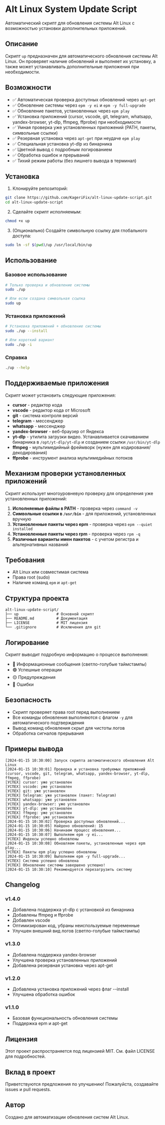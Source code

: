 # Alt Linux System Update Script

Автоматический скрипт для обновления системы Alt Linux с возможностью установки дополнительных приложений.

## Описание

Скрипт `up` предназначен для автоматического обновления системы Alt Linux. Он проверяет наличие обновлений и выполняет их установку, а также может устанавливать дополнительные приложения при необходимости.

## Возможности

- ✅ Автоматическая проверка доступных обновлений через `apt-get`
- ✅ Обновление системы через `epm -y ei` и `epm -y full-upgrade`
- ✅ Обновление пакетов, установленных через `epm play`
- ✅ Установка приложений (cursor, vscode, git, telegram, whatsapp, yandex-browser, yt-dlp, ffmpeg, ffprobe) при необходимости
- ✅ Умная проверка уже установленных приложений (PATH, пакеты, символьные ссылки)
- ✅ Резервная установка через `apt-get` при неудаче `epm play`
- ✅ Специальная установка yt-dlp из бинарника
- ✅ Цветной вывод с подробным логированием
- ✅ Обработка ошибок и прерываний
- ✅ Тихий режим работы (без лишнего вывода в терминал)

## Установка

1. Клонируйте репозиторий:
```bash
git clone https://github.com/KageriFix/alt-linux-update-script.git
cd alt-linux-update-script
```

2. Сделайте скрипт исполняемым:
```bash
chmod +x up
```

3. (Опционально) Создайте символьную ссылку для глобального доступа:
```bash
sudo ln -sf $(pwd)/up /usr/local/bin/up
```

## Использование

### Базовое использование
```bash
# Только проверка и обновление системы
sudo ./up

# Или если создана символьная ссылка
sudo up
```

### Установка приложений
```bash
# Установка приложений + обновление системы
sudo ./up --install

# Или короткий вариант
sudo ./up -i
```

### Справка
```bash
./up --help
```

## Поддерживаемые приложения

Скрипт может установить следующие приложения:
- **cursor** - редактор кода
- **vscode** - редактор кода от Microsoft
- **git** - система контроля версий
- **telegram** - мессенджер
- **whatsapp** - мессенджер
- **yandex-browser** - веб-браузер от Яндекса
- **yt-dlp** - утилита загрузки видео. Устанавливается скачиванием бинарника в `/opt/yt-dlp/yt-dlp` и созданием ссылки `/usr/bin/yt-dlp`
- **ffmpeg** - мультимедийный фреймворк (нужен для кодирования/декодирования)
- **ffprobe** - инструмент анализа мультимедийных потоков

## Механизм проверки установленных приложений

Скрипт использует многоуровневую проверку для определения уже установленных приложений:

1. **Исполняемые файлы в PATH** - проверка через `command -v`
2. **Символьные ссылки в `/usr/bin`** - для приложений, установленных вручную
3. **Установленные пакеты через epm** - проверка через `epm --quiet installed`
4. **Установленные пакеты через rpm** - проверка через `rpm -q`
5. **Различные варианты имен пакетов** - с учетом регистра и альтернативных названий

## Требования

- Alt Linux или совместимая система
- Права root (sudo)
- Наличие команд `epm` и `apt-get`

## Структура проекта

```
alt-linux-update-script/
├── up                 # Основной скрипт
├── README.md          # Документация
├── LICENSE            # MIT лицензия
└── .gitignore         # Исключения для git
```

## Логирование

Скрипт выводит подробную информацию о процессе выполнения:
- 🔵 Информационные сообщения (светло-голубые таймстампы)
- 🟢 Успешные операции
- 🟡 Предупреждения
- 🔴 Ошибки

## Безопасность

- Скрипт проверяет права root перед выполнением
- Все команды обновления выполняются с флагом `-y` для автоматического подтверждения
- Вывод команд обновления скрыт для чистоты логов
- Обработка сигналов прерывания

## Примеры вывода

```
[2024-01-15 10:30:00] Запуск скрипта автоматического обновления Alt Linux
[2024-01-15 10:30:01] Проверка и установка требуемых приложений (cursor, vscode, git, telegram, whatsapp, yandex-browser, yt-dlp, ffmpeg, ffprobe)
[УСПЕХ] cursor: уже установлен
[УСПЕХ] vscode: уже установлен
[УСПЕХ] git: уже установлен
[УСПЕХ] telegram: уже установлен (пакет: Telegram)
[УСПЕХ] whatsapp: уже установлен
[УСПЕХ] yandex-browser: уже установлен
[УСПЕХ] yt-dlp: уже установлен
[УСПЕХ] ffmpeg: уже установлен
[УСПЕХ] ffprobe: уже установлен
[2024-01-15 10:30:02] Проверка доступных обновлений...
[2024-01-15 10:30:05] Найдено обновлений: 15
[2024-01-15 10:30:06] Начинаем процесс обновления...
[2024-01-15 10:30:07] Выполняем epm -y ei...
[УСПЕХ] Индексы успешно обновлены
[2024-01-15 10:30:08] Обновляем пакеты, установленные через epm play...
[УСПЕХ] Пакеты epm play успешно обновлены
[2024-01-15 10:30:09] Выполняем epm -y full-upgrade...
[УСПЕХ] Система успешно обновлена
[УСПЕХ] Обновление системы завершено успешно!
[2024-01-15 10:30:10] Рекомендуется перезагрузить систему
```

## Changelog

### v1.4.0
- Добавлена поддержка yt-dlp с установкой из бинарника
- Добавлены ffmpeg и ffprobe
- Добавлен vscode
- Оптимизирован код, убраны неиспользуемые переменные
- Улучшен внешний вид логов (светло-голубые таймстампы)

### v1.3.0
- Добавлена поддержка yandex-browser
- Улучшена проверка установленных приложений
- Добавлена резервная установка через apt-get

### v1.2.0
- Добавлена установка приложений через флаг --install
- Улучшена обработка ошибок

### v1.1.0
- Базовая функциональность обновления системы
- Поддержка epm и apt-get

## Лицензия

Этот проект распространяется под лицензией MIT. См. файл LICENSE для подробностей.

## Вклад в проект

Приветствуются предложения по улучшению! Пожалуйста, создавайте issues и pull requests.

## Автор

Создано для автоматизации обновления систем Alt Linux.
